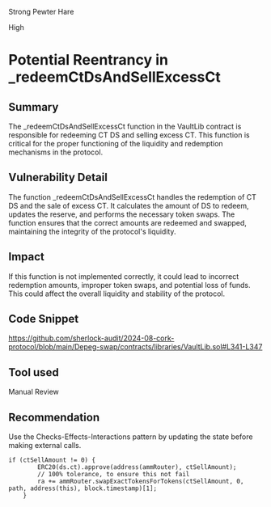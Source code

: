Strong Pewter Hare

High

# Potential Reentrancy in _redeemCtDsAndSellExcessCt

## Summary
The _redeemCtDsAndSellExcessCt function in the VaultLib contract is responsible for redeeming CT DS and selling excess CT. This function is critical for the proper functioning of the liquidity and redemption mechanisms in the protocol.

## Vulnerability Detail
The function _redeemCtDsAndSellExcessCt handles the redemption of CT DS and the sale of excess CT. It calculates the amount of DS to redeem, updates the reserve, and performs the necessary token swaps. The function ensures that the correct amounts are redeemed and swapped, maintaining the integrity of the protocol's liquidity.

## Impact
If this function is not implemented correctly, it could lead to incorrect redemption amounts, improper token swaps, and potential loss of funds. This could affect the overall liquidity and stability of the protocol.

## Code Snippet
https://github.com/sherlock-audit/2024-08-cork-protocol/blob/main/Depeg-swap/contracts/libraries/VaultLib.sol#L341-L347
## Tool used

Manual Review

## Recommendation

Use the Checks-Effects-Interactions pattern by updating the state before making external calls.
```solidity
if (ctSellAmount != 0) {
        ERC20(ds.ct).approve(address(ammRouter), ctSellAmount);
        // 100% tolerance, to ensure this not fail
        ra += ammRouter.swapExactTokensForTokens(ctSellAmount, 0, path, address(this), block.timestamp)[1];
    }
```